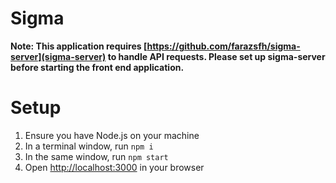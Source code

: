 # Sigma

**Note: This application requires [https://github.com/farazsfh/sigma-server](sigma-server) to handle API requests. Please set up sigma-server before starting the front end application.**

# Setup
1. Ensure you have Node.js on your machine
2. In a terminal window, run `npm i`
3. In the same window, run `npm start`
4. Open [http://localhost:3000](http://localhost:3000) in your browser  
